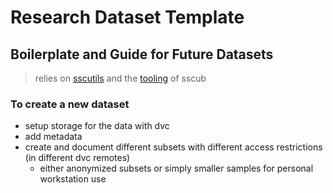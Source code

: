 # Research Dataset Template

## Boilerplate and Guide for Future Datasets

> relies on [sscutils](https://github.com/sscu-budapest/sscutils) and the [tooling](https://sscu-budapest.github.io/tooling) of sscub

### To create a new dataset

- setup storage for the data with dvc
- add metadata
- create and document different subsets with different access restrictions (in different dvc remotes)
  - either anonymized subsets or simply smaller samples for personal workstation use